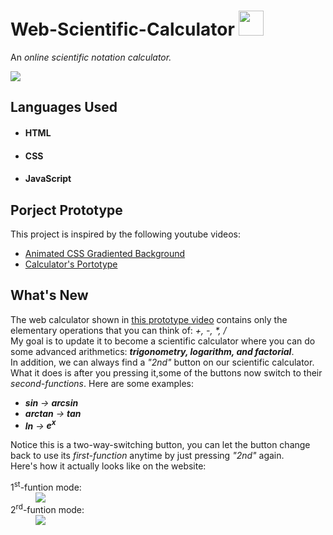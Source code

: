 <h1> Web-Scientific-Calculator <img src="https://user-images.githubusercontent.com/90864900/156095605-d8b8c2f8-97b2-4dcd-addd-48a6e79f5bc7.png" height=40px width=40px> </h1>
<p>  An <em> online scientific notation calculator. </em> </p>

<img src="https://user-images.githubusercontent.com/90864900/156096445-53d9be4b-cd29-4b9f-8658-71528dbaf921.png">

<h2> Languages Used </h2>
<ul>
 <li><h4>HTML</h4></li>
 <li><h4>CSS</h4></li>
 <li><h4>JavaScript</h4></li>
</ul>

<h2> Porject Prototype </h2>
<p> This project is inspired by the following youtube videos:
  <br>
  <ul>
  <li><a href="https://www.youtube.com/watch?v=f3mwKLXpOLk">Animated CSS Gradiented Background </a></li>
  <li><a href="https://www.youtube.com/watch?v=QS6Y0ezhyCs">Calculator's Portotype </a></li>
 </ul>
</p>

<h2>What's New</h2>
<p>The web calculator shown in <a href="https://www.youtube.com/watch?v=QS6Y0ezhyCs">this prototype video</a> contains only the elementary operations that you can think of:   <i>+, -, *, /</i>
 <br>My goal is to update it to become a scientific calculator where you can do some advanced arithmetics: <em><strong>trigonometry, logarithm, and factorial</strong></em>.
 <br>
 In addition, we can always find a <em>"2nd"</em> button on our scientific calculator. What it does is after you pressing it,some of the buttons now switch to their <em>second-functions</em>. Here are some examples:
 <br>
 <ul>
 <li><em><strong>sin</strong> -> <strong>arcsin</strong></em></li>
 <li> <em><strong>arctan</strong> -> <strong>tan</strong></em></li>
 <li><em><strong>ln</strong> -> <strong>e<sup>x</sup></strong></em></li>
</ul>
Notice this is a two-way-switching button, you can let the button change back to use its <em>first-function</em> anytime by just pressing <em>"2nd"</em> again.
<br>
Here's how it actually looks like on the website:
<br>
  <dl>
 <dt> 1<sup>st</sup>-funtion mode: </dt>
    <dd>
     <img src="https://user-images.githubusercontent.com/90864900/156285866-29c42fbe-3cfa-4c3d-a540-c5b73d39af2a.png">
    </dd>
 <dt> 2<sup>rd</sup>-funtion mode: </dt>
    <dd>
    <img src="https://user-images.githubusercontent.com/90864900/156286271-c71112d5-e840-4b5d-b83a-8d64f374d239.png">
    </dd>
  </dl>
</p>

